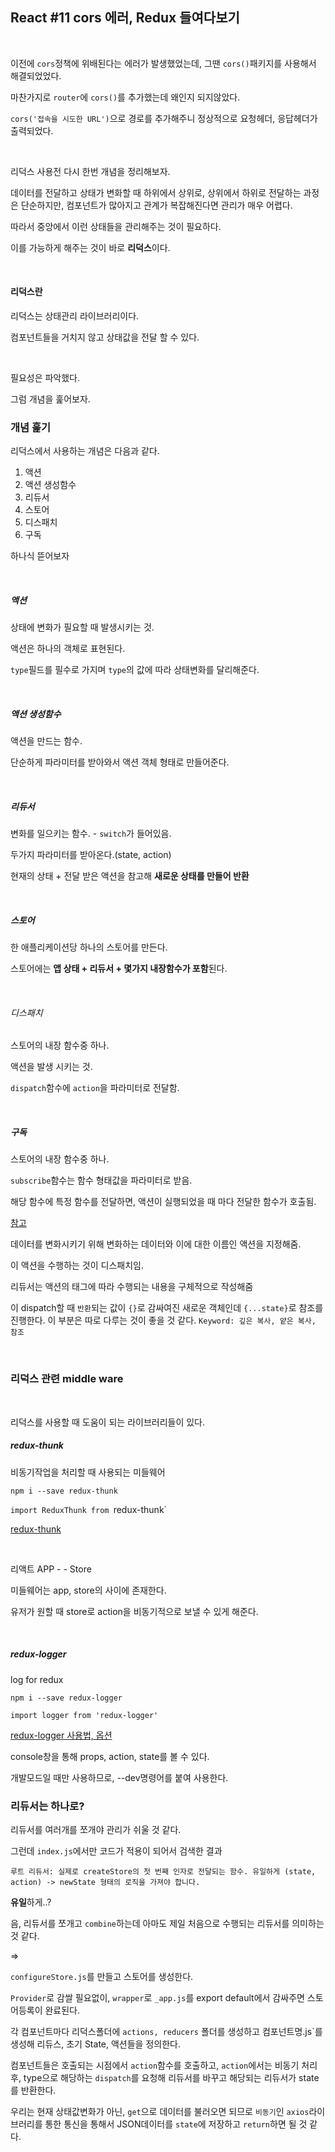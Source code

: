 ## React #11 cors 에러, Redux 들여다보기



<br>



이전에 `cors`정책에 위배된다는 에러가 발생했었는데, 그땐 `cors()`패키지를 사용해서 해결되었었다.

마찬가지로 `router`에 `cors()`를 추가했는데 왜인지 되지않았다.

`cors('접속을 시도한 URL')`으로 경로를 추가해주니 정상적으로 요청헤더, 응답헤더가 출력되었다.

<br>

리덕스 사용전 다시 한번 개념을 정리해보자.

데이터를 전달하고 상태가 변화할 때 하위에서 상위로, 상위에서 하위로 전달하는 과정은 단순하지만, 컴포넌트가 많아지고 관계가 복잡해진다면 관리가 매우 어렵다.

따라서 중앙에서 이런 상태들을 관리해주는 것이 필요하다.

이를 가능하게 해주는 것이 바로 **리덕스**이다.

<br>

#### 리덕스란

리덕스는 상태관리 라이브러리이다.

컴포넌트들을 거치지 않고 상태값을 전달 할 수 있다.

<br>

필요성은 파악했다.

그럼 개념을 훑어보자.



### 개념 훑기

리덕스에서 사용하는 개념은 다음과 같다.

1. 액션
2. 액션 생성함수
3. 리듀서
4. 스토어
5. 디스패치
6. 구독

하나식 뜯어보자

<br>

##### 액션

상태에 변화가 필요할 때 발생시키는 것.

액션은 하나의 객체로 표현된다.

`type`필드를 필수로 가지며 `type`의 값에 따라 상태변화를 달리해준다.

<br>

##### 액션 생성함수

액션을 만드는 함수.

단순하게 파라미터를 받아와서 액션 객체 형태로 만들어준다.

<br>

##### 리듀서

변화를 일으키는 함수. - `switch`가 들어있음.

두가지 파라미터를 받아온다.(state, action)

현재의 상태 + 전달 받은 액션을 참고해 **새로운 상태를 만들어 반환**

<br>

##### 스토어

한 애플리케이션당 하나의 스토어를 만든다.

스토어에는 **앱 상태 + 리듀서 + 몇가지 내장함수가 포함**된다.

<br>

###### 디스패치

스토어의 내장 함수중 하나.

액션을 발생 시키는 것.

`dispatch`함수에 `action`을 파라미터로 전달함.

<br>

##### 구독

스토어의 내장 함수중 하나.

`subscribe`함수는 함수 형태값을 파라미터로 받음.

해당 함수에 특정 함수를 전달하면, 액션이 실행되었을 때 마다 전달한 함수가 호출됨.

[참고](https://velog.io/@velopert/Redux-1-%EC%86%8C%EA%B0%9C-%EB%B0%8F-%EA%B0%9C%EB%85%90%EC%A0%95%EB%A6%AC-zxjlta8ywt#:~:text=%ED%95%98%EB%A9%B4%EC%84%9C%20%EC%95%8C%EC%95%84%EB%B3%B4%EA%B2%A0%EC%8A%B5%EB%8B%88%EB%8B%A4.-,%EC%8A%A4%ED%86%A0%EC%96%B4%20(Store),%EB%AA%87%EA%B0%80%EC%A7%80%20%EB%82%B4%EC%9E%A5%20%ED%95%A8%EC%88%98%EB%93%A4%EC%9D%B4%20%EC%9E%88%EC%8A%B5%EB%8B%88%EB%8B%A4.)



데이터를 변화시키기 위해 변화하는 데이터와 이에 대한 이름인 액션을 지정해줌.

이 액션을 수행하는 것이 디스패치임.

리듀서는 액션의 태그에 따라 수행되는 내용을 구체적으로 작성해줌

이 dispatch할 때 `반환`되는 값이 `{}`로 감싸여진 새로운 객체인데 `{...state}`로 참조를 진행한다. 이 부분은 따로 다루는 것이 좋을 것 같다. `Keyword: 깊은 복사, 얕은 복사, 참조`





<br>

### 리덕스 관련 middle ware

<br>

리덕스를 사용할 때 도움이 되는 라이브러리들이 있다.



##### redux-thunk

비동기작업을 처리할 때 사용되는 미들웨어

`npm i --save redux-thunk`

`import ReduxThunk from `redux-thunk`

[redux-thunk](https://www.npmjs.com/package/redux-thunk)

<br>

리액트 APP - <middleware> - Store

미들웨어는 app, store의 사이에 존재한다.

유저가 원할 때 store로 action을 비동기적으로 보낼 수 있게 해준다.

<br>



##### redux-logger

log for redux

`npm i --save redux-logger`

`import logger from 'redux-logger'`

[redux-logger 사용법, 옵션](https://www.npmjs.com/package/redux-logger)

console창을 통해 props, action, state를 볼 수 있다.

개발모드일 때만 사용하므로, --dev명령어를 붙여 사용한다.





### 리듀서는 하나로?

리듀서를 여러개를 쪼개야 관리가 쉬울 것 같다.

그런데 `index.js`에서만 코드가 적용이 되어서 검색한 결과

```
루트 리듀서: 실제로 createStore의 첫 번째 인자로 전달되는 함수. 유일하게 (state, action) -> newState 형태의 로직을 가져야 합니다.
```

**유일**하게..?

음, 리듀서를 쪼개고 `combine`하는데 아마도 제일 처음으로 수행되는 리듀서를 의미하는 것 같다.





=> 

`configureStore.js`를 만들고 스토어를 생성한다.

`Provider`로 감쌀 필요없이, `wrapper`로 `_app.js`를 export default에서 감싸주면 스토어등록이 완료된다.

각 컴포넌트마다 리덕스폴더에 `actions, reducers` 폴더를 생성하고 컴포넌트명.js`를 생성해 리듀스, 초기 State, 액션들을 정의한다.

컴포넌트들은 호출되는 시점에서 `action`함수를 호출하고, `action`에서는 비동기 처리후, type으로 해당하는 `dispatch`를 요청해 리듀서를 바꾸고 해당되는  리듀서가 state를 반환한다.

우리는 현재 상태값변화가 아닌, `get`으로 데이터를 불러오면 되므로 `비동기`인 `axios`라이브러리를 통한 통신을 통해서 JSON데이터를 `state`에 저장하고 `return`하면 될 것 같다.